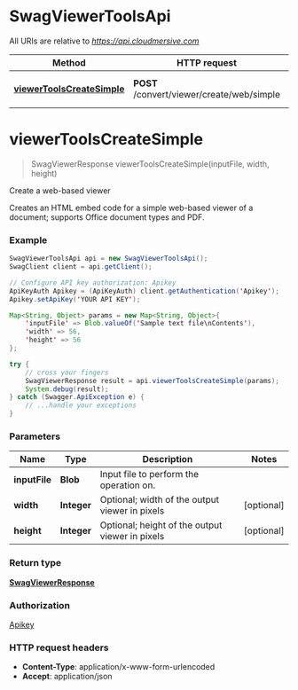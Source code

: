 # SwagViewerToolsApi

All URIs are relative to *https://api.cloudmersive.com*

Method | HTTP request | Description
------------- | ------------- | -------------
[**viewerToolsCreateSimple**](SwagViewerToolsApi.md#viewerToolsCreateSimple) | **POST** /convert/viewer/create/web/simple | Create a web-based viewer


<a name="viewerToolsCreateSimple"></a>
# **viewerToolsCreateSimple**
> SwagViewerResponse viewerToolsCreateSimple(inputFile, width, height)

Create a web-based viewer

Creates an HTML embed code for a simple web-based viewer of a document; supports Office document types and PDF.

### Example
```java
SwagViewerToolsApi api = new SwagViewerToolsApi();
SwagClient client = api.getClient();

// Configure API key authorization: Apikey
ApiKeyAuth Apikey = (ApiKeyAuth) client.getAuthentication('Apikey');
Apikey.setApiKey('YOUR API KEY');

Map<String, Object> params = new Map<String, Object>{
    'inputFile' => Blob.valueOf('Sample text file\nContents'),
    'width' => 56,
    'height' => 56
};

try {
    // cross your fingers
    SwagViewerResponse result = api.viewerToolsCreateSimple(params);
    System.debug(result);
} catch (Swagger.ApiException e) {
    // ...handle your exceptions
}
```

### Parameters

Name | Type | Description  | Notes
------------- | ------------- | ------------- | -------------
 **inputFile** | **Blob**| Input file to perform the operation on. |
 **width** | **Integer**| Optional; width of the output viewer in pixels | [optional]
 **height** | **Integer**| Optional; height of the output viewer in pixels | [optional]

### Return type

[**SwagViewerResponse**](SwagViewerResponse.md)

### Authorization

[Apikey](../README.md#Apikey)

### HTTP request headers

 - **Content-Type**: application/x-www-form-urlencoded
 - **Accept**: application/json

